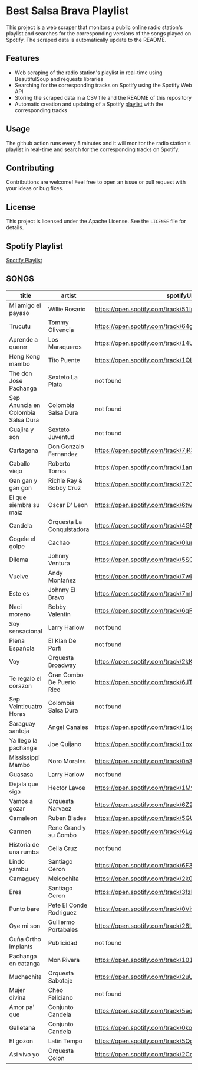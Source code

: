 # Best Salsa Brava Playlist

This project is a web scraper that monitors a public online radio station's playlist and searches for the corresponding versions of the songs played on Spotify.
The scraped data is automatically update to the README.

## Features

- Web scraping of the radio station's playlist in real-time using BeautifulSoup and requests libraries
- Searching for the corresponding tracks on Spotify using the Spotify Web API
- Storing the scraped data in a CSV file and the README of this repository
- Automatic creation and updating of a Spotify [playlist](https://open.spotify.com/playlist/2FVMIqoBJZvgR0kZKCD4jP?si=34f61e34db3248fd) with the corresponding tracks

## Usage

The github action runs every 5 minutes and it will monitor the radio station's playlist in real-time and search for the corresponding tracks on Spotify.

## Contributing

Contributions are welcome! Feel free to open an issue or pull request with your ideas or bug fixes.

## License

This project is licensed under the Apache License. See the `LICENSE` file for details.

## Spotify Playlist

[Spotify Playlist](https://open.spotify.com/playlist/2FVMIqoBJZvgR0kZKCD4jP?si=34f61e34db3248fd)

## SONGS

| title                              | artist                    | spotifyURL                                            |
| ---------------------------------- | ------------------------- | ----------------------------------------------------- |
| Mi amigo el payaso                 | Willie Rosario            | https://open.spotify.com/track/51InsKGmox8AzUOnTygpTa |
| Trucutu                            | Tommy Olivencia           | https://open.spotify.com/track/64g9DmjfX5oZ2MZ3Dnv5oY |
| Aprende a querer                   | Los Maraqueros            | https://open.spotify.com/track/14Ud5MkZ545vb2KXz9fZXW |
| Hong Kong mambo                    | Tito Puente               | https://open.spotify.com/track/1QLC5yG0vyDMXsShhpsGsX |
| The don Jose Pachanga              | Sexteto La Plata          | not found                                             |
| Sep Anuncia en Colombia Salsa Dura | Colombia Salsa Dura       | not found                                             |
| Guajira y son                      | Sexteto Juventud          | not found                                             |
| Cartagena                          | Don Gonzalo Fernandez     | https://open.spotify.com/track/7jK38ByRpsWyveWkzRgA2i |
| Caballo viejo                      | Roberto Torres            | https://open.spotify.com/track/1anvIYY3hAtLL72lJA5z44 |
| Gan gan y gan gon                  | Richie Ray & Bobby Cruz   | https://open.spotify.com/track/720YcfJfcMrRgn42LCdZZt |
| El que siembra su maiz             | Oscar D' Leon             | https://open.spotify.com/track/6twkbk7nborAviztg3eTH9 |
| Candela                            | Orquesta La Conquistadora | https://open.spotify.com/track/4GNdG2GTECFQb3ybkbgSnh |
| Cogele el golpe                    | Cachao                    | https://open.spotify.com/track/0lunMiZlsZ7U854GvHMyVZ |
| Dilema                             | Johnny Ventura            | https://open.spotify.com/track/5SOpWUw80uaYgOBCOjuY0V |
| Vuelve                             | Andy Montañez             | https://open.spotify.com/track/7wk0sxpcNrjY448B6uizAJ |
| Este es                            | Johnny El Bravo           | https://open.spotify.com/track/7mBzEoM1uUwWIN2SMkwck5 |
| Naci moreno                        | Bobby Valentin            | https://open.spotify.com/track/6qPJyX7IRJ4aFuUDGIX3lg |
| Soy sensacional                    | Larry Harlow              | not found                                             |
| Plena Española                     | El Klan De Porfi          | not found                                             |
| Voy                                | Orquesta Broadway         | https://open.spotify.com/track/2kKs7ZiMucAcIrB55roU46 |
| Te regalo el corazon               | Gran Combo De Puerto Rico | https://open.spotify.com/track/6JTuTBQwY6SwCx0HzdZVjV |
| Sep Veinticuatro Horas             | Colombia Salsa Dura       | not found                                             |
| Saraguay santoja                   | Angel Canales             | https://open.spotify.com/track/1lcgnuJJrwJOmqLRwBkGCu |
| Ya llego la pachanga               | Joe Quijano               | https://open.spotify.com/track/1pxv6O4wEwQhZh0t3NuxHf |
| Mississippi Mambo                  | Noro Morales              | https://open.spotify.com/track/0n3umry97115V9PO2K6JrV |
| Guasasa                            | Larry Harlow              | not found                                             |
| Dejala que siga                    | Hector Lavoe              | https://open.spotify.com/track/1M97ayCQqyCCsiSs2OIBb9 |
| Vamos a gozar                      | Orquesta Narvaez          | https://open.spotify.com/track/6Z2ymct2GGcKoOiqfdms2S |
| Camaleon                           | Ruben Blades              | https://open.spotify.com/track/5GUUC8DAKNooSDKR2cwr38 |
| Carmen                             | Rene Grand y su Combo     | https://open.spotify.com/track/6LgoKL7hkc5WjNyAUh2Bcb |
| Historia de una rumba              | Celia Cruz                | not found                                             |
| Lindo yambu                        | Santiago Ceron            | https://open.spotify.com/track/6F3IWzKb8UbwjB0HMxxu5I |
| Camaguey                           | Melcochita                | https://open.spotify.com/track/2k0OwbQJsyDJddUrSXkT32 |
| Eres                               | Santiago Ceron            | https://open.spotify.com/track/3fzHBJL5fBiKVUNXCM1X1F |
| Punto bare                         | Pete El Conde Rodriguez   | https://open.spotify.com/track/0VivChKkS9IhrclpF4du3d |
| Oye mi son                         | Guillermo Portabales      | https://open.spotify.com/track/28LdxtoxqzTF5u9dV2sxuz |
| Cuña Ortho Implants                | Publicidad                | not found                                             |
| Pachanga en catanga                | Mon Rivera                | https://open.spotify.com/track/101mzHyf8mzqhtsOj8uNQT |
| Muchachita                         | Orquesta Sabotaje         | https://open.spotify.com/track/2uUnR2LRcMthfZn4mpPtnR |
| Mujer divina                       | Cheo Feliciano            | not found                                             |
| Amor pa' que                       | Conjunto Candela          | https://open.spotify.com/track/5eoMWEijqH3kQ7qevcFosR |
| Galletana                          | Conjunto Candela          | https://open.spotify.com/track/0kof1aFFKjnfwhqK0jKvZW |
| El gozon                           | Latin Tempo               | https://open.spotify.com/track/5QgAU6JV10POSDtMvJD6XS |
| Asi vivo yo                        | Orquesta Colon            | https://open.spotify.com/track/2CcyeSu1PAIIhb4Iv5sagx |
